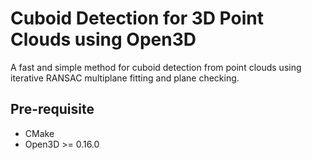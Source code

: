 # Cuboid Detection for 3D Point Clouds using Open3D

A fast and simple method for cuboid detection from point clouds using iterative RANSAC multiplane fitting and plane checking.

## Pre-requisite
- CMake
- Open3D >= 0.16.0 
